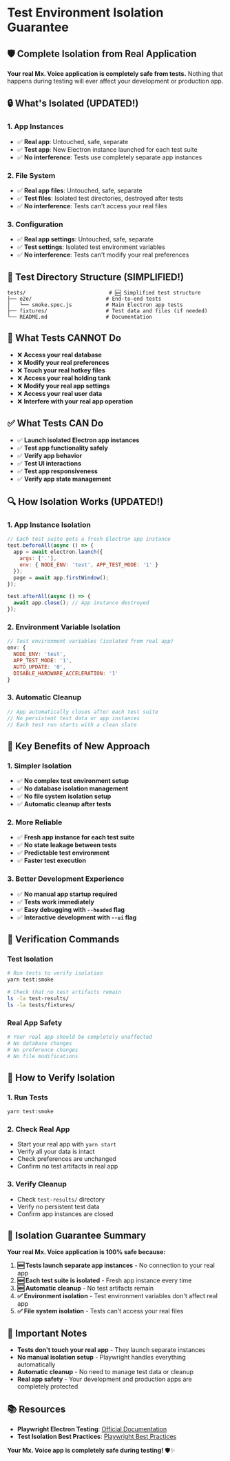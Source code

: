 # Test Environment Isolation Guarantee

## 🛡️ **Complete Isolation from Real Application**

**Your real Mx. Voice application is completely safe from tests.** Nothing that happens during testing will ever affect your development or production app.

## 🔒 **What's Isolated (UPDATED!)**

### 1. **App Instances**
- ✅ **Real app**: Untouched, safe, separate
- ✅ **Test app**: New Electron instance launched for each test suite
- ✅ **No interference**: Tests use completely separate app instances

### 2. **File System**
- ✅ **Real app files**: Untouched, safe, separate
- ✅ **Test files**: Isolated test directories, destroyed after tests
- ✅ **No interference**: Tests can't access your real files

### 3. **Configuration**
- ✅ **Real app settings**: Untouched, safe, separate
- ✅ **Test settings**: Isolated test environment variables
- ✅ **No interference**: Tests can't modify your real preferences

## 📁 **Test Directory Structure (SIMPLIFIED!)**

```
tests/                           # 🆕 Simplified test structure
├── e2e/                        # End-to-end tests
│   └── smoke.spec.js           # Main Electron app tests
├── fixtures/                   # Test data and files (if needed)
└── README.md                   # Documentation
```

## 🚫 **What Tests CANNOT Do**

- ❌ **Access your real database**
- ❌ **Modify your real preferences**
- ❌ **Touch your real hotkey files**
- ❌ **Access your real holding tank**
- ❌ **Modify your real app settings**
- ❌ **Access your real user data**
- ❌ **Interfere with your real app operation**

## ✅ **What Tests CAN Do**

- ✅ **Launch isolated Electron app instances**
- ✅ **Test app functionality safely**
- ✅ **Verify app behavior**
- ✅ **Test UI interactions**
- ✅ **Test app responsiveness**
- ✅ **Verify app state management**

## 🔍 **How Isolation Works (UPDATED!)**

### 1. **App Instance Isolation**
```javascript
// Each test suite gets a fresh Electron app instance
test.beforeAll(async () => {
  app = await electron.launch({
    args: ['.'],
    env: { NODE_ENV: 'test', APP_TEST_MODE: '1' }
  });
  page = await app.firstWindow();
});

test.afterAll(async () => {
  await app.close(); // App instance destroyed
});
```

### 2. **Environment Variable Isolation**
```javascript
// Test environment variables (isolated from real app)
env: {
  NODE_ENV: 'test',
  APP_TEST_MODE: '1',
  AUTO_UPDATE: '0',
  DISABLE_HARDWARE_ACCELERATION: '1'
}
```

### 3. **Automatic Cleanup**
```javascript
// App automatically closes after each test suite
// No persistent test data or app instances
// Each test run starts with a clean slate
```

## 🎯 **Key Benefits of New Approach**

### **1. Simpler Isolation**
- ✅ **No complex test environment setup**
- ✅ **No database isolation management**
- ✅ **No file system isolation setup**
- ✅ **Automatic cleanup after tests**

### **2. More Reliable**
- ✅ **Fresh app instance for each test suite**
- ✅ **No state leakage between tests**
- ✅ **Predictable test environment**
- ✅ **Faster test execution**

### **3. Better Development Experience**
- ✅ **No manual app startup required**
- ✅ **Tests work immediately**
- ✅ **Easy debugging with `--headed` flag**
- ✅ **Interactive development with `--ui` flag**

## 🚀 **Verification Commands**

### **Test Isolation**
```bash
# Run tests to verify isolation
yarn test:smoke

# Check that no test artifacts remain
ls -la test-results/
ls -la tests/fixtures/
```

### **Real App Safety**
```bash
# Your real app should be completely unaffected
# No database changes
# No preference changes
# No file modifications
```

## 🔧 **How to Verify Isolation**

### **1. Run Tests**
```bash
yarn test:smoke
```

### **2. Check Real App**
- Start your real app with `yarn start`
- Verify all your data is intact
- Check preferences are unchanged
- Confirm no test artifacts in real app

### **3. Verify Cleanup**
- Check `test-results/` directory
- Verify no persistent test data
- Confirm app instances are closed

## 🎉 **Isolation Guarantee Summary**

**Your real Mx. Voice application is 100% safe because:**

1. **🆕 Tests launch separate app instances** - No connection to your real app
2. **🆕 Each test suite is isolated** - Fresh app instance every time
3. **🆕 Automatic cleanup** - No test artifacts remain
4. **✅ Environment isolation** - Test environment variables don't affect real app
5. **✅ File system isolation** - Tests can't access your real files

## 🚨 **Important Notes**

- **Tests don't touch your real app** - They launch separate instances
- **No manual isolation setup** - Playwright handles everything automatically
- **Automatic cleanup** - No need to manage test data or cleanup
- **Real app safety** - Your development and production apps are completely protected

## 📚 **Resources**

- **Playwright Electron Testing**: [Official Documentation](https://playwright.dev/docs/api/class-electron)
- **Test Isolation Best Practices**: [Playwright Best Practices](https://playwright.dev/docs/best-practices)

**Your Mx. Voice app is completely safe during testing!** 🛡️✨
